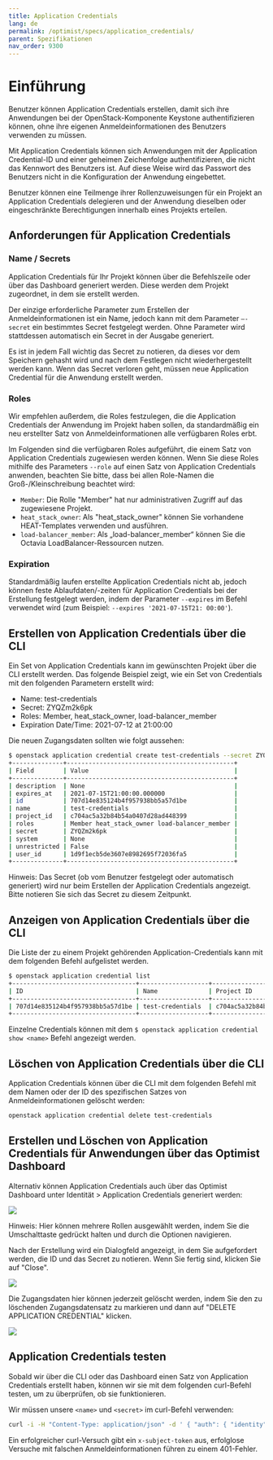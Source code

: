 ```yaml
---
title: Application Credentials
lang: de
permalink: /optimist/specs/application_credentials/
parent: Spezifikationen
nav_order: 9300
---
```


# Einführung

Benutzer können Application Credentials erstellen, damit sich ihre Anwendungen bei der OpenStack-Komponente Keystone authentifizieren können, ohne ihre eigenen Anmeldeinformationen des Benutzers verwenden zu müssen.

Mit Application Credentials können sich Anwendungen mit der Application Credential-ID und einer geheimen Zeichenfolge authentifizieren, die nicht das Kennwort des Benutzers ist. Auf diese Weise wird das Passwort des Benutzers nicht in die Konfiguration der Anwendung eingebettet.

Benutzer können eine Teilmenge ihrer Rollenzuweisungen für ein Projekt an Application Credentials delegieren und der Anwendung dieselben oder eingeschränkte Berechtigungen innerhalb eines Projekts erteilen.

## Anforderungen für Application Credentials

### Name / Secrets

Application Credentials für Ihr Projekt können über die Befehlszeile oder über das Dashboard generiert werden. Diese werden dem Projekt zugeordnet, in dem sie erstellt werden.

Der einzige erforderliche Parameter zum Erstellen der Anmeldeinformationen ist ein Name, jedoch kann mit dem Parameter `—-secret` ein bestimmtes Secret festgelegt werden. Ohne Parameter wird stattdessen automatisch ein Secret in der Ausgabe generiert.

Es ist in jedem Fall wichtig das Secret zu notieren, da dieses vor dem Speichern gehasht wird und nach dem Festlegen nicht wiederhergestellt werden kann. Wenn das Secret verloren geht, müssen neue Application Credential für die Anwendung erstellt werden.

### Roles

Wir empfehlen außerdem, die Roles festzulegen, die die Application Credentials der Anwendung im Projekt haben sollen, da standardmäßig ein neu erstellter Satz von Anmeldeinformationen alle verfügbaren Roles erbt.

Im Folgenden sind die verfügbaren Roles aufgeführt, die einem Satz von Application Credentials zugewiesen werden können. Wenn Sie diese Roles mithilfe des Parameters `--role` auf einen Satz von Application Credentials anwenden, beachten Sie bitte, dass bei allen Role-Namen die Groß-/Kleinschreibung beachtet wird:

- `Member`: Die Rolle "Member" hat nur administrativen Zugriff auf das zugewiesene Projekt.
- `heat_stack_owner`: Als "heat_stack_owner" können Sie vorhandene HEAT-Templates verwenden und ausführen.
- `load-balancer_member`: Als „load-balancer_member“ können Sie die Octavia LoadBalancer-Ressourcen nutzen.

### Expiration

Standardmäßig laufen erstellte Application Credentials nicht ab, jedoch können feste Ablaufdaten/-zeiten für Application Credentials bei der Erstellung festgelegt werden, indem der Parameter `--expires` im Befehl verwendet wird (zum Beispiel: `--expires '2021-07-15T21: 00:00'`).

## Erstellen von Application Credentials über die CLI

Ein Set von Application Credentials kann im gewünschten Projekt über die CLI erstellt werden. Das folgende Beispiel zeigt, wie ein Set von Credentials mit den folgenden Parametern erstellt wird:

- Name: test-credentials
- Secret: ZYQZm2k6pk
- Roles: Member, heat_stack_owner, load-balancer_member
- Expiration Date/Time: 2021-07-12 at 21:00:00

Die neuen Zugangsdaten sollten wie folgt aussehen:

```bash
$ openstack application credential create test-credentials --secret ZYQZm2k6pk --role Member --role heat_stack_owner --role load-balancer_member --expires '2021-07-15T21:00:00'
+--------------+----------------------------------------------+
| Field        | Value                                        |
+--------------+----------------------------------------------+
| description  | None                                         |
| expires_at   | 2021-07-15T21:00:00.000000                   |
| id           | 707d14e835124b4f957938bb5a57d1be             |
| name         | test-credentials                             |
| project_id   | c704ac5a32b84b54a0407d28ad448399             |
| roles        | Member heat_stack_owner load-balancer_member |
| secret       | ZYQZm2k6pk                                   |
| system       | None                                         |
| unrestricted | False                                        |
| user_id      | 1d9f1ecb5de3607e8982695f72036fa5             |
+--------------+----------------------------------------------+
```

Hinweis: Das Secret (ob vom Benutzer festgelegt oder automatisch generiert) wird nur beim Erstellen der Application Credentials angezeigt. Bitte notieren Sie sich das Secret zu diesem Zeitpunkt.

## Anzeigen von Application Credentials über die CLI

Die Liste der zu einem Projekt gehörenden Application-Credentials kann mit dem folgenden Befehl aufgelistet werden.

```bash
$ openstack application credential list
+----------------------------------+-------------------+----------------------------------+-------------+------------+
| ID                               | Name              | Project ID                       | Description | Expires At |
+----------------------------------+-------------------+----------------------------------+-------------+------------+
| 707d14e835124b4f957938bb5a57d1be | test-credentials  | c704ac5a32b84b54a0407d28ad448399 | None        | None       |
+----------------------------------+-------------------+----------------------------------+-------------+------------+
```

Einzelne Credentials können mit dem `$ openstack application credential show <name>` Befehl angezeigt werden.

## Löschen von Application Credentials über die CLI

Application Credentials können über die CLI mit dem folgenden Befehl mit dem Namen oder der ID des spezifischen Satzes von Anmeldeinformationen gelöscht werden:

```bash
openstack application credential delete test-credentials
```

## Erstellen und Löschen von Application Credentials für Anwendungen über das Optimist Dashboard

Alternativ können Application Credentials auch über das Optimist Dashboard unter Identität > Application Credentials generiert werden:

![](attachments/createappcredentials.png)

Hinweis: Hier können mehrere Rollen ausgewählt werden, indem Sie die Umschalttaste gedrückt halten und durch die Optionen navigieren.

Nach der Erstellung wird ein Dialogfeld angezeigt, in dem Sie aufgefordert werden, die ID und das Secret zu notieren. Wenn Sie fertig sind, klicken Sie auf "Close".

![](attachments/secretappcredentials.png)

Die Zugangsdaten hier können jederzeit gelöscht werden, indem Sie den zu löschenden Zugangsdatensatz zu markieren und dann auf "DELETE APPLICATION CREDENTIAL" klicken.

![](attachments/deleteappcredentials.png)

## Application Credentials testen

Sobald wir über die CLI oder das Dashboard einen Satz von Application Credentials erstellt haben, können wir sie mit dem folgenden curl-Befehl testen, um zu überprüfen, ob sie funktionieren.

Wir müssen unsere `<name>` und `<secret>` im curl-Befehl verwenden:

```bash
curl -i -H "Content-Type: application/json" -d ' { "auth": { "identity": { "methods": ["application_credential"],  "application_credential": {  "id": “<id>", "secret": “<secret>"}}}}' https://identity.optimist.innovo.cloud/v3/auth/tokens
```

Ein erfolgreicher curl-Versuch gibt ein `x-subject-token` aus, erfolglose Versuche mit falschen Anmeldeinformationen führen zu einem 401-Fehler.
